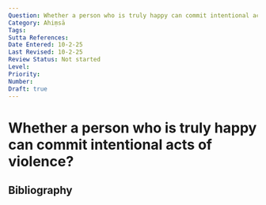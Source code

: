 ```yaml
---
Question: Whether a person who is truly happy can commit intentional acts of violence?
Category: Ahiṃsā
Tags: 
Sutta References: 
Date Entered: 10-2-25
Last Revised: 10-2-25
Review Status: Not started
Level: 
Priority: 
Number: 
Draft: true
---
```


# Whether a person who is truly happy can commit intentional acts of violence?

## Bibliography

<!-- 

Notes:



-->